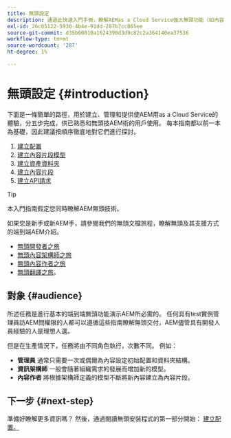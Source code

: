 ```yaml
---
title: 無頭設定
description: 通過此快速入門手冊，瞭解AEMas a Cloud Service強大無頭功能（如內容模型、內容片段和GraphQL API）的要點。
exl-id: 26c05122-5930-4b4e-91dd-287b7cc865ee
source-git-commit: d35b60810a1624390d3d9c82c2a364140ea37536
workflow-type: tm+mt
source-wordcount: '287'
ht-degree: 1%

---
```


# 無頭設定 {#introduction}

下面是一條簡單的路徑，用於建立、管理和提供使AEM用as a Cloud Service的體驗，分五步完成，供已熟悉和無頭技AEM術的用戶使用。 每本指南都以前一本為基礎，因此建議按順序徹底地對它們進行探討。

1. [建立配置](create-configuration.md)
1. [建立內容片段模型](create-content-model.md)
1. [建立資產資料夾](create-assets-folder.md)
1. [建立內容片段](create-content-fragment.md)
1. [建立API請求](create-api-request.md)

>[!TIP]
>
>本入門指南假定您同時瞭解AEM無頭技術。
>
>如果您是新手或新AEM手，請參閱我們的無頭文檔旅程，瞭解無頭及其支援方式的端到端AEM介紹。
>
>* [無頭開發者之旅](/help/journey-headless/developer/overview.md)
>* [無頭內容架構師之旅](/help/journey-headless/architect/overview.md)
>* [無頭內容作者之旅](/help/journey-headless/author/overview.md)
>* [無頭翻譯之旅](/help/journey-headless/translation/overview.md)。


## 對象 {#audience}

所述任務是進行基本的端到端無頭功能演示AEM所必需的。 任何具有test實例管理員訪AEM問權限的人都可以遵循這些指南瞭解無頭交付，AEM儘管具有開發人員經驗的人是理想人選。

但是在生產情況下，任務將由不同角色執行，次數不同。 例如：

* **管理員** 通常只需要一次或偶爾為內容設定初始配置和資料夾結構。
* **資訊架構師** 一般會隨著組織需求的發展而增加新的模型。
* **內容作者** 將根據架構師定義的模型不斷將新內容建立為內容片段。

## 下一步 {#next-step}

準備好瞭解更多資訊嗎？ 然後，通過閱讀無頭安裝程式的第一部分開始： [建立配置。](create-configuration.md)
